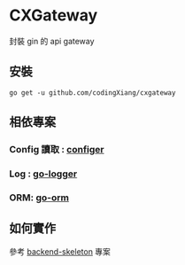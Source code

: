 # CXGateway
封裝 gin 的 api gateway

## 安裝
```
go get -u github.com/codingXiang/cxgateway
```

## 相依專案
### Config 讀取 : [configer](https://github.com/codingXiang/configer)
### Log : [go-logger](https://github.com/codingXiang/go-logger)
### ORM: [go-orm](https://github.com/codingXiang/go-orm)

## 如何實作
參考 [backend-skeleton](https://github.com/codingXiang/backend-skeleton) 專案

